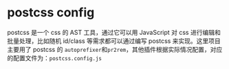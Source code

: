 # postcss config

postcss 是一个 css 的 AST 工具，通过它可以用 JavaScript 对 css 进行编辑和批量处理，比如随机 id/class 等需求都可以通过编写 postcss 来实现。这里项目主要用了 postcss 的 `autoprefixer`和`pr2rem`，其他插件根据实际情况配置，对应的配置文件为：`postcss.config.js`
